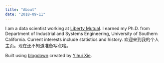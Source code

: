 ```yaml
---
title: "About"
date: "2018-09-11"
---
```


I am a data scientist working at [Liberty Mutual](https://www.libertymutual.com/). I earned my Ph.D. from Department of Industrial and Systems Engineering, University of Southern California. Current interests include statistics and history. 
欢迎来到我的个人主页。现在还不知道准备写点啥。

Built using [blogdown](https://bookdown.org/yihui/blogdown/) created by [Yihui Xie](https://yihui.name/).

